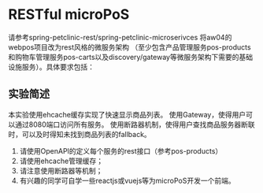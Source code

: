 # RESTful microPoS 


请参考spring-petclinic-rest/spring-petclinic-microserivces 将aw04的webpos项目改为rest风格的微服务架构
（至少包含产品管理服务pos-products和购物车管理服务pos-carts以及discovery/gateway等微服务架构下需要的基础设施服务）。具体要求包括：

## 实验简述
本实验使用ehcache缓存实现了快速显示商品列表。
使用Gateway，使得用户可以通过8080端口访问所有服务。
使用断路器机制，使得用户查找商品服务器断联时，可以及时得知未找到商品列表的fallback。


1. 请使用OpenAPI的定义每个服务的rest接口（参考pos-products）
2. 请使用ehcache管理缓存；
3. 请注意使用断路器等机制；
4. 有兴趣的同学可自学一些reactjs或vuejs等为microPoS开发一个前端。

